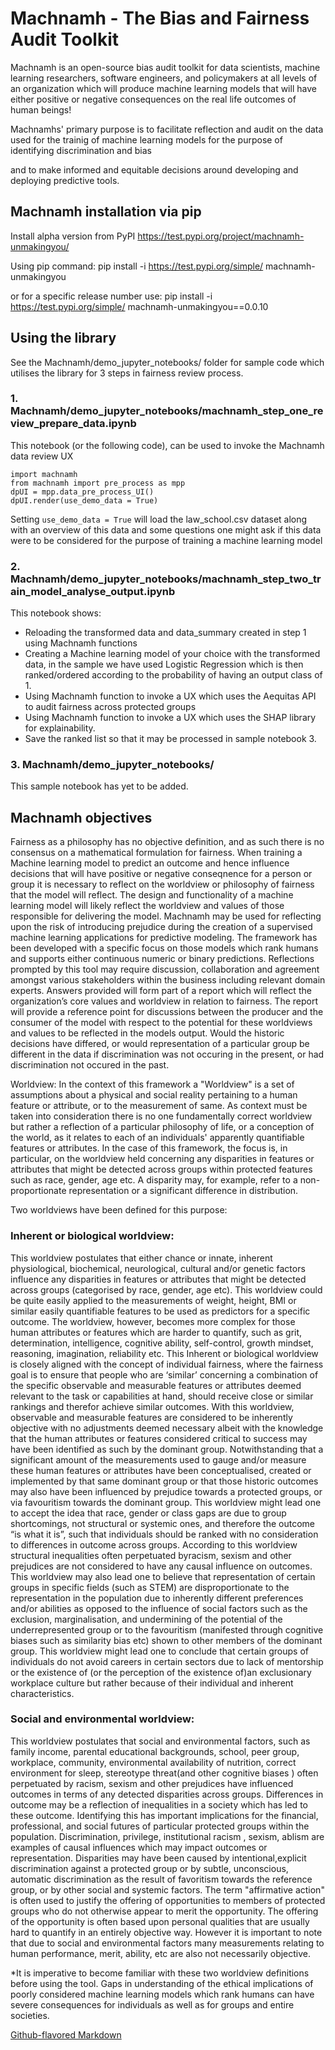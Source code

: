 # Machnamh -  The Bias and Fairness Audit Toolkit

Machnamh is an open-source bias audit toolkit for data scientists, machine learning researchers, software engineers, and policymakers at all levels of an organization which will produce machine learning models that will have either positive or negative consequences on the real life outcomes of human beings!

Machnamhs' primary purpose is to facilitate reflection and audit on the data used for the trainig of machine learning models for the purpose of identifying discrimination and bias

and to make informed and equitable decisions around developing and deploying predictive tools.

## Machnamh installation via pip
Install alpha version from PyPI
https://test.pypi.org/project/machnamh-unmakingyou/

Using pip command:
pip install -i https://test.pypi.org/simple/ machnamh-unmakingyou

or for a specific release number use:
pip install -i https://test.pypi.org/simple/ machnamh-unmakingyou==0.0.10

## Using the library
See the Machnamh/demo_jupyter_notebooks/ folder for sample code which utilises the library for 3 steps in fairness review process.

### 1. Machnamh/demo_jupyter_notebooks/machnamh_step_one_review_prepare_data.ipynb
This notebook (or the following code), can be used to invoke the Machnamh data review UX
```
import machnamh 
from machnamh import pre_process as mpp
dpUI = mpp.data_pre_process_UI()
dpUI.render(use_demo_data = True)
```
Setting ```use_demo_data = True``` will load the law_school.csv dataset along with an overview of this data and some questions one might ask if this data were to be considered for the purpose of training a machine learning model

### 2. Machnamh/demo_jupyter_notebooks/machnamh_step_two_train_model_analyse_output.ipynb
This notebook shows:
* Reloading the transformed data and data_summary created in step 1 using Machnamh functions
* Creating a Machine learning model of your choice with the transformed data, in the sample we have used Logistic Regression which is then ranked/ordered according to the probability of having an output class of 1. 
* Using Machnamh function to invoke a UX which uses the Aequitas API to audit fairness across protected groups
* Using Machnamh function to invoke a UX which uses the SHAP library for explainability. 
* Save the ranked list so that it may be processed in sample notebook 3.

### 3. Machnamh/demo_jupyter_notebooks/
This sample notebook has yet to be added.


## Machnamh objectives
Fairness as a philosophy has no objective definition, and as such there is no consensus on a mathematical formulation for fairness. When training a Machine learning model to predict an outcome and hence influence decisions that will have positive or negative conseqnence for a person or group it is necessary to reflect on the worldview or philosophy of fairness that the model will reflect. The design and functionality of a machine learning model will likely reflect the worldview and values of those responsible for delivering the model. Machnamh may be used for reflecting upon the risk of introducing prejudice during the creation of a supervised machine learning applications for predictive modeling. The framework has been developed with a specific focus on those models which rank humans and supports either continuous numeric or binary predictions. Reflections prompted by this tool may require discussion, collaboration and agreement amongst various stakeholders within the business including relevant domain experts. Answers provided will form part of a report which will reflect the organization’s core values and worldview in relation to fairness. The report will provide a reference point for discussions between the producer and the consumer of the model with respect to the potential for these worldviews and values to be reflected in the models output. Would the historic decisions have differed, or would representation of a particular group be different in the data if discrimination was not occuring in the present, or had discrimination not occured in the past.

Worldview: In the context of this framework a "Worldview" is a set of assumptions about a physical and social reality pertaining to a human feature or attribute, or to the measurement of same. As context must be taken into consideration there is no one fundamentally correct worldview but rather a reflection of a particular philosophy of life, or a conception of the world, as it relates to each of an individuals' apparently quantifiable features or attributes. In the case of this framework, the focus is, in particular, on the worldview held concerning any disparities in features or attributes that might be detected across groups within protected features such as race, gender, age etc. A disparity may, for example, refer to a non-proportionate representation or a significant difference in distribution.

Two worldviews have been defined for this purpose: 
### Inherent or biological worldview: 
This worldview postulates that either chance or innate, inherent physiological, biochemical, neurological, cultural and/or genetic factors influence any disparities in features or attributes that might be detected across groups (categorised by race, gender, age etc). This worldview could be quite easily applied to the measurements of weight, height, BMI or similar easily quantifiable features to be used as predictors for a specific outcome. The worldview, however, becomes more complex for those human attributes or features which are harder to quantify, such as grit, determination, intelligence, cognitive ability, self-control, growth mindset, reasoning, imagination, reliability etc. This Inherent or biological worldview is closely aligned with the concept of individual fairness, where the fairness goal is to ensure that people who are ‘similar’ concerning a combination of the specific observable and measurable features or attributes deemed relevant to the task or capabilities at hand, should receive close or similar rankings and therefor achieve similar outcomes. With this worldview, observable and measurable features are considered to be inherently objective with no adjustments deemed necessary albeit with the knowledge that the human attributes or features considered critical to success may have been identified as such by the dominant group. Notwithstanding that a significant amount of the measurements used to gauge and/or measure these human features or attributes have been conceptualised, created or implemented by that same dominant group or that those historic outcomes may also have been influenced by prejudice towards a protected groups, or via favouritism towards the dominant group. This worldview might lead one to accept the idea that race, gender or class gaps are due to group shortcomings, not structural or systemic ones, and therefore the outcome “is what it is”, such that individuals should be ranked with no consideration to differences in outcome across groups. According to this worldview structural inequalities often perpetuated byracism, sexism and other prejudices are not considered to have any causal influence on outcomes. This worldview may also lead one to believe that representation of certain groups in specific fields (such as STEM) are disproportionate to the representation in the population due to inherently different preferences and/or abilities as opposed to the influence of social factors such as the exclusion, marginalisation, and undermining of the potential of the underrepresented group or to the favouritism (manifested through cognitive biases such as similarity bias etc) shown to other members of the dominant group. This worldview might lead one to conclude that certain groups of individuals do not avoid careers in certain sectors due to lack of mentorship or the existence of (or the perception of the existence of)an exclusionary workplace culture but rather because of their individual and inherent characteristics. 

### Social and environmental worldview: 
This worldview postulates that social and environmental factors, such as family income, parental educational backgrounds, school, peer group, workplace, community, environmental availability of nutrition, correct environment for sleep, stereotype threat(and other cognitive biases ) often perpetuated by racism, sexism and other prejudices have influenced outcomes in terms of any detected disparities across groups. Differences in outcome may be a reflection of inequalities in a society which has led to these outcome. Identifying this has important implications for the financial, professional, and social futures of particular protected groups within the population. Discrimination, privilege, institutional racism , sexism, ablism are examples of causal influences which may impact outcomes or representation. Disparities may have been caused by intentional,explicit discrimination against a protected group or by subtle, unconscious, automatic discrimination as the result of favoritism towards the reference group, or by other social and systemic factors. The term "affirmative action" is often used to justify the offering of opportunities to members of protected groups who do not otherwise appear to merit the opportunity. The offering of the opportunity is often based upon personal qualities that are usually hard to quantify in an entirely objective way. However it is important to note that due to social and environmental factors many measurements relating to human performance, merit, ability, etc are also not necessarily objective. 

*It is imperative to become familiar with these two worldview definitions before using the tool. Gaps in understanding of the ethical implications of poorly considered machine learning models which rank humans can have severe consequences for individuals as well as for groups and entire societies. 

[Github-flavored Markdown](https://guides.github.com/features/mastering-markdown/)

